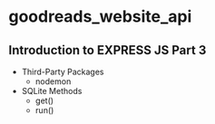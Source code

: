 # goodreads_website_api
## Introduction to EXPRESS JS Part 3

- Third-Party Packages
  - nodemon
- SQLite Methods
  - get()
  - run()
